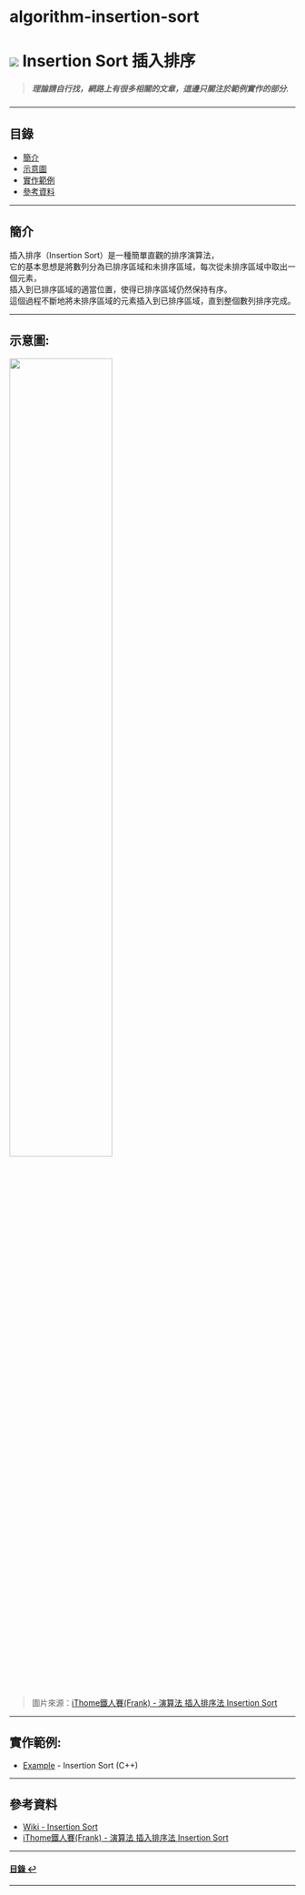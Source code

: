 # algorithm-insertion-sort
# ![](https://drive.google.com/uc?id=10INx5_pkhMcYRdx_OO4rXNXxcsvPtBYq) Insertion Sort 插入排序
> ##### 理論請自行找，網路上有很多相關的文章，這邊只關注於範例實作的部分.

---

<!--ts-->
## 目錄
* [簡介](#簡介)
* [示意圖](#示意圖)
* [實作範例](#實作範例)
* [參考資料](#參考資料)
<!--te-->

---

## 簡介
插入排序（Insertion Sort）是一種簡單直觀的排序演算法，<br>
它的基本思想是將數列分為已排序區域和未排序區域，每次從未排序區域中取出一個元素，<br>
插入到已排序區域的適當位置，使得已排序區域仍然保持有序。<br>
這個過程不斷地將未排序區域的元素插入到已排序區域，直到整個數列排序完成。<br>

---

## 示意圖:
<img src="https://drive.google.com/uc?id=1n63wpD0ODGVXOVWNZPt7B1kD5NtY5Cnh" height="60%" width="60%"/>

> 圖片來源：[iThome鐵人賽(Frank) - 演算法 插入排序法 Insertion Sort](https://ithelp.ithome.com.tw/articles/10277360)

---

## 實作範例:
- [Example](https://github.com/RC-Dev-Tech/algorithm-insertion-sort/blob/main/C%2B%2B/main.cpp) - Insertion Sort (C++)

---

## 參考資料
* [Wiki - Insertion Sort](https://zh.wikipedia.org/wiki/%E6%8F%92%E5%85%A5%E6%8E%92%E5%BA%8F) <br>
* [iThome鐵人賽(Frank) - 演算法 插入排序法 Insertion Sort](https://ithelp.ithome.com.tw/articles/10277360) <br>

---

<!--ts-->
#### [目錄 ↩](#目錄)
<!--te-->
---
